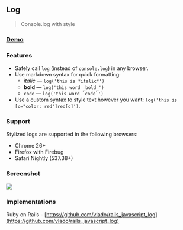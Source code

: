 ## Log

> Console.log with style

### [Demo](http://adamschwartz.co/log)

### Features

- Safely call `log` (instead of `console.log`) in any browser.
- Use markdown syntax for quick formatting:
    - *italic* &mdash; `log('this is *italic*')`
    - **bold** &mdash; `log('this word _bold_')`
    - `code` &mdash; ``log('this word `code`')``
- Use a custom syntax to style text however you want: `log('this is [c="color: red"]red[c]')`.

### Support

Stylized logs are supported in the following browsers:

- Chrome 26+
- Firefox with Firebug
- Safari Nightly (537.38+)

### Screenshot

![](https://raw.github.com/adamschwartz/log/gh-pages/screenshot.png)

### Implementations

Ruby on Rails - [https://github.com/vlado/rails_javascript_log](https://github.com/vlado/rails_javascript_log)